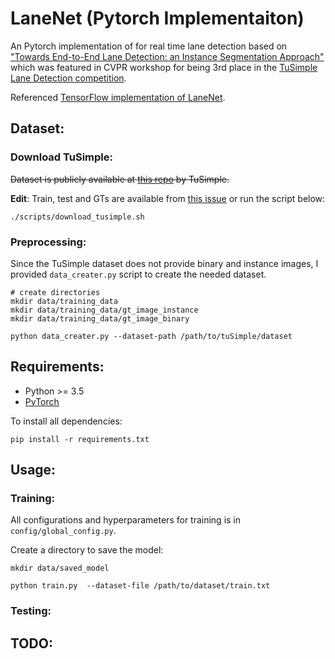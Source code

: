 # LaneNet (Pytorch Implementaiton)

An Pytorch implementation of for real time lane detection based on ["Towards End-to-End Lane Detection: an Instance Segmentation Approach"](https://arxiv.org/pdf/1802.05591.pdf) which was featured in CVPR workshop for being 3rd place in the [TuSimple Lane Detection competition](http://benchmark.tusimple.ai/#/).

Referenced [TensorFlow implementation of LaneNet](https://github.com/MaybeShewill-CV/lanenet-lane-detection).


## Dataset:

### Download TuSimple:

~~Dataset is publicly available at [this repo](https://github.com/TuSimple/tusimple-benchmark/tree/master/doc/lane_detection) by TuSimple.~~

__Edit__: Train, test and GTs are available from [this issue](https://github.com/TuSimple/tusimple-benchmark/wiki) or run the script below:
```
./scripts/download_tusimple.sh
```

### Preprocessing:

Since the TuSimple dataset does not provide binary and instance images, I provided `data_creater.py` script to create the needed dataset.
```
# create directories
mkdir data/training_data
mkdir data/training_data/gt_image_instance
mkdir data/training_data/gt_image_binary

python data_creater.py --dataset-path /path/to/tuSimple/dataset
```

## Requirements:

- Python >= 3.5
- [PyTorch](https://pytorch.org/)

To install all dependencies:

```
pip install -r requirements.txt
```

## Usage:


### Training:

All configurations and hyperparameters for training is in `config/global_config.py`.

Create a directory to save the model:

```
mkdir data/saved_model
```

```
python train.py  --dataset-file /path/to/dataset/train.txt
```



### Testing:


## TODO:
